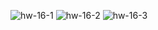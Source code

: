 ![hw-16-1](https://user-images.githubusercontent.com/103417898/189669360-cd28ee47-29d5-47cc-b4aa-9c0bbb506494.PNG)
![hw-16-2](https://user-images.githubusercontent.com/103417898/189669368-10060c2b-9292-4496-88e4-8eab6c476d44.PNG)
![hw-16-3](https://user-images.githubusercontent.com/103417898/189669376-553030f6-4c44-40b4-89bd-093836c4f1f5.PNG)
